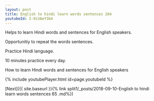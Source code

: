 ```yaml
---
layout: post
title: English to hindi learn words sentences 284 
youtubeId: I-9iVAeY3b4
---
```

 
 
Helps to learn Hindi words and sentences for English speakers.

Opportunitiy to repeat the words sentences. 

Practice Hindi language. 
 
10 minutes practice every day. 
 
How to learn Hindi words and sentences for English speakers 
 
{% include youtubePlayer.html id=page.youtubeId %}
 
 
[Next]({{ site.baseurl }}{% link  split1/_posts/2018-09-10-English to hindi learn words sentences 65 .md%})
 
